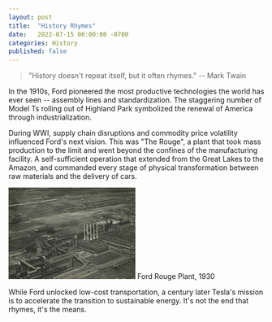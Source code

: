 ```yaml
--- 
layout: post
title:  "History Rhymes"
date:   2022-07-15 06:00:00 -0700
categories: History
published: false
---
```


> "History doesn't repeat itself, but it often rhymes." -- Mark Twain

In the 1910s, Ford pioneered the most productive technologies the world has ever seen -- assembly lines and standardization. The staggering number of Model Ts rolling out of Highland Park symbolized the renewal of America through industrialization. 

During WWI, supply chain disruptions and commodity price volatility influenced Ford's next vision. This was "The Rouge", a plant that took mass production to the limit and went beyond the confines of the manufacturing facility. A self-sufficient operation that extended from the Great Lakes to the Amazon, and commanded every stage of physical transformation between raw materials and the delivery of cars.

![Ford Rouge Plant, 1930](/assets/rouge_aerial.png)
Ford Rouge Plant, 1930

While Ford unlocked low-cost transportation, a century later Tesla's mission is to accelerate the transition to sustainable energy. It's not the end that rhymes, it's the means.
